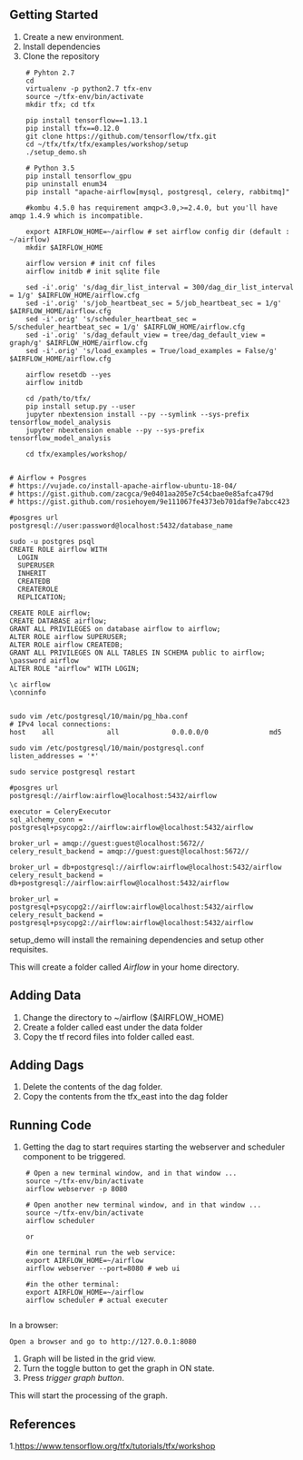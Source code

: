 
## Getting Started
 1. Create a new environment.
 2. Install dependencies
 3. Clone the repository 

```
    # Pyhton 2.7
    cd
    virtualenv -p python2.7 tfx-env
    source ~/tfx-env/bin/activate
    mkdir tfx; cd tfx
    
    pip install tensorflow==1.13.1
    pip install tfx==0.12.0
    git clone https://github.com/tensorflow/tfx.git
    cd ~/tfx/tfx/tfx/examples/workshop/setup
    ./setup_demo.sh
    
    # Python 3.5
    pip install tensorflow_gpu
    pip uninstall enum34
    pip install "apache-airflow[mysql, postgresql, celery, rabbitmq]"
    
    #kombu 4.5.0 has requirement amqp<3.0,>=2.4.0, but you'll have amqp 1.4.9 which is incompatible.
    
    export AIRFLOW_HOME=~/airflow # set airflow config dir (default : ~/airflow)
    mkdir $AIRFLOW_HOME
  
    airflow version # init cnf files
    airflow initdb # init sqlite file

    sed -i'.orig' 's/dag_dir_list_interval = 300/dag_dir_list_interval = 1/g' $AIRFLOW_HOME/airflow.cfg
    sed -i'.orig' 's/job_heartbeat_sec = 5/job_heartbeat_sec = 1/g' $AIRFLOW_HOME/airflow.cfg
    sed -i'.orig' 's/scheduler_heartbeat_sec = 5/scheduler_heartbeat_sec = 1/g' $AIRFLOW_HOME/airflow.cfg
    sed -i'.orig' 's/dag_default_view = tree/dag_default_view = graph/g' $AIRFLOW_HOME/airflow.cfg
    sed -i'.orig' 's/load_examples = True/load_examples = False/g' $AIRFLOW_HOME/airflow.cfg

    airflow resetdb --yes
    airflow initdb
  
    cd /path/to/tfx/
    pip install setup.py --user
    jupyter nbextension install --py --symlink --sys-prefix tensorflow_model_analysis
    jupyter nbextension enable --py --sys-prefix tensorflow_model_analysis
    
    cd tfx/examples/workshop/
  
```


```
# Airflow + Posgres
# https://vujade.co/install-apache-airflow-ubuntu-18-04/
# https://gist.github.com/zacgca/9e0401aa205e7c54cbae0e85afca479d
# https://gist.github.com/rosiehoyem/9e111067fe4373eb701daf9e7abcc423

#posgres url 
postgresql://user:password@localhost:5432/database_name

sudo -u postgres psql
CREATE ROLE airflow WITH
  LOGIN
  SUPERUSER
  INHERIT
  CREATEDB
  CREATEROLE
  REPLICATION;
  
CREATE ROLE airflow;
CREATE DATABASE airflow;
GRANT ALL PRIVILEGES on database airflow to airflow;
ALTER ROLE airflow SUPERUSER;
ALTER ROLE airflow CREATEDB;
GRANT ALL PRIVILEGES ON ALL TABLES IN SCHEMA public to airflow;
\password airflow
ALTER ROLE "airflow" WITH LOGIN;

\c airflow
\conninfo 


sudo vim /etc/postgresql/10/main/pg_hba.conf
# IPv4 local connections:
host    all             all             0.0.0.0/0               md5

sudo vim /etc/postgresql/10/main/postgresql.conf
listen_addresses = '*'

sudo service postgresql restart

#posgres url 
postgresql://airflow:airflow@localhost:5432/airflow

executor = CeleryExecutor
sql_alchemy_conn = postgresql+psycopg2://airflow:airflow@localhost:5432/airflow

broker_url = amqp://guest:guest@localhost:5672//
celery_result_backend = amqp://guest:guest@localhost:5672//

broker_url = db+postgresql://airflow:airflow@localhost:5432/airflow
celery_result_backend = db+postgresql://airflow:airflow@localhost:5432/airflow

broker_url = postgresql+psycopg2://airflow:airflow@localhost:5432/airflow
celery_result_backend = postgresql+psycopg2://airflow:airflow@localhost:5432/airflow

```
setup_demo will install the remaining dependencies and setup other requisites.

This will create a folder called *Airflow* in your home directory.

## Adding Data
1. Change the directory to ~/airflow ($AIRFLOW_HOME)
2. Create a folder called east under the data folder 
3. Copy the tf record files into folder called east.

## Adding Dags

1. Delete the contents of the dag folder. 
2. Copy the contents from the tfx_east into the dag folder

## Running Code
1. Getting the dag to start requires starting the webserver and scheduler component to be triggered.


```
    # Open a new terminal window, and in that window ...
    source ~/tfx-env/bin/activate
    airflow webserver -p 8080
    
    # Open another new terminal window, and in that window ...
    source ~/tfx-env/bin/activate
    airflow scheduler
    
    or

    #in one terminal run the web service:
    export AIRFLOW_HOME=~/airflow
    airflow webserver --port=8080 # web ui
    
    #in the other terminal:
    export AIRFLOW_HOME=~/airflow
    airflow scheduler # actual executer
    
```
In a browser:

    Open a browser and go to http://127.0.0.1:8080

1. Graph will be listed in the grid view. 
2. Turn the toggle button to get the graph in ON state.
3. Press *trigger graph button*. 

This will start the processing of the graph.

## References

1.https://www.tensorflow.org/tfx/tutorials/tfx/workshop
